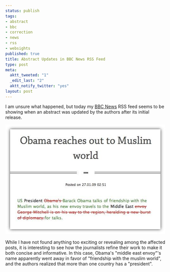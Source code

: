 ```yaml
--- 
status: publish
tags: 
- abstract
- bbc
- correction
- news
- rss
- websights
published: true
title: Abstract Updates in BBC News RSS Feed
type: post
meta: 
  aktt_tweeted: "1"
  _edit_last: "2"
  aktt_notify_twitter: "yes"
layout: post
---
```

I am unsure what happened, but today my <a href="http://news.bbc.co.uk/">BBC News</a> RSS feed seems to be showing when an abstract was updated by the authors after its initial release.

<img src="/media/wp/2009/01/bbc-abstract-correction.jpg" alt="BBC News Abstract Correction" title="BBC News Abstract Correction" width="505" height="344" class="alignnone size-full wp-image-2011" />

While I have not found anything too exciting or revealing among the affected posts, it is interesting to see how the journalists refine their work to make it both concise and informative. In this case, Obama's "middle east envoy"'s name apparently went away in favor of "friendship with the muslim world", and the authors realized that more than one country has a "president".
